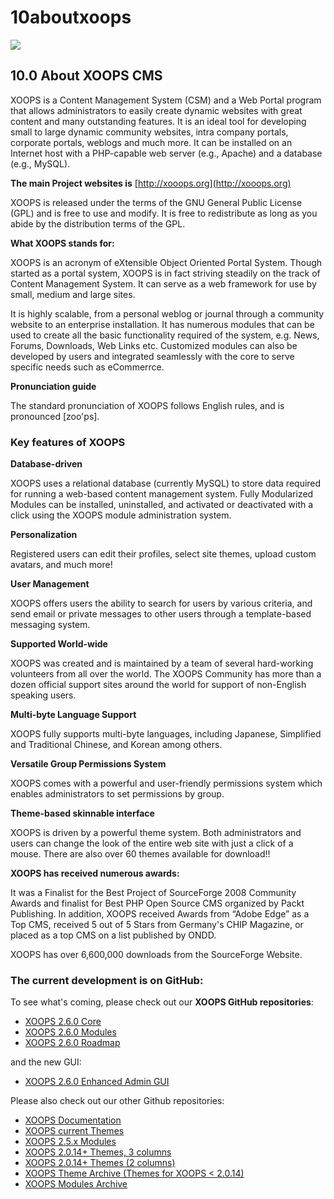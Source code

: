 # 10aboutxoops

![](https://github.com/XoopsDocs/xoops-docs-process/tree/2184668a440f6665572a6217960e9650b439de70/fr/assets/logoXoops.jpg)

## 10.0 About XOOPS CMS

XOOPS is a Content Management System \(CSM\) and a Web Portal program that allows administrators to easily create dynamic websites with great content and many outstanding features. It is an ideal tool for developing small to large dynamic community websites, intra company portals, corporate portals, weblogs and much more. It can be installed on an Internet host with a PHP-capable web server \(e.g., Apache\) and a database \(e.g., MySQL\).

**The main Project websites is** [http://xooops.org](http://xooops.org)

XOOPS is released under the terms of the GNU General Public License \(GPL\) and is free to use and modify. It is free to redistribute as long as you abide by the distribution terms of the GPL.

**What XOOPS stands for:**

XOOPS is an acronym of eXtensible Object Oriented Portal System. Though started as a portal system, XOOPS is in fact striving steadily on the track of Content Management System. It can serve as a web framework for use by small, medium and large sites.

It is highly scalable, from a personal weblog or journal through a community website to an enterprise installation. It has numerous modules that can be used to create all the basic functionality required of the system, e.g. News, Forums, Downloads, Web Links etc. Customized modules can also be developed by users and integrated seamlessly with the core to serve specific needs such as eCommerrce.

**Pronunciation guide**

The standard pronunciation of XOOPS follows English rules, and is pronounced \[zoo'ps\].

### **Key features of XOOPS**

**Database-driven**

XOOPS uses a relational database \(currently MySQL\) to store data required for running a web-based content management system. Fully Modularized Modules can be installed, uninstalled, and activated or deactivated with a click using the XOOPS module administration system.

**Personalization**

Registered users can edit their profiles, select site themes, upload custom avatars, and much more!

**User Management**

XOOPS offers users the ability to search for users by various criteria, and send email or private messages to other users through a template-based messaging system.

**Supported World-wide**

XOOPS was created and is maintained by a team of several hard-working volunteers from all over the world. The XOOPS Community has more than a dozen official support sites around the world for support of non-English speaking users.

**Multi-byte Language Support**

XOOPS fully supports multi-byte languages, including Japanese, Simplified and Traditional Chinese, and Korean among others.

**Versatile Group Permissions System**

XOOPS comes with a powerful and user-friendly permissions system which enables administrators to set permissions by group.

**Theme-based skinnable interface**

XOOPS is driven by a powerful theme system. Both administrators and users can change the look of the entire web site with just a click of a mouse. There are also over 60 themes available for download!!

**XOOPS has received numerous awards:** 

It was a Finalist for the Best Project of SourceForge 2008 Community Awards and finalist for Best PHP Open Source CMS organized by Packt Publishing. In addition, XOOPS received Awards from “Adobe Edge” as a Top CMS, received 5 out of 5 Stars from Germany's CHIP Magazine, or placed as a top CMS on a list published by ONDD.

XOOPS has over 6,600,000 downloads from the SourceForge Website.

### **The current development is on GitHub:** 

To see what's coming, please check out our **XOOPS GitHub repositories**:

* [XOOPS 2.6.0 Core](https://github.com/XOOPS)
* [XOOPS 2.6.0 Modules](https://github.com/XoopsModules26x)
* [XOOPS 2.6.0 Roadmap](https://github.com/XOOPS/XoopsCore/labels/roadmap)

and the new GUI:

* [XOOPS 2.6.0 Enhanced Admin GUI](https://github.com/XOOPS/XoopsCore/issues/252)

Please also check out our other Github repositories:

* [XOOPS Documentation](https://github.com/XoopsDocs)
* [XOOPS current Themes](https://github.com/XoopsThemes)
* [XOOPS 2.5.x Modules](https://github.com/XoopsModules25x)
* [XOOPS 2.0.14+ Themes, 3 columns](https://github.com/XoopsThemes25xArchive-3col)
* [XOOPS 2.0.14+ Themes \(2 columns\)](https://github.com/XoopsThemes25xArchive-2col)
* [XOOPS Theme Archive \(Themes for XOOPS &lt; 2.0.14\)](https://github.com/XoopsThemesArchive)
* [XOOPS Modules Archive](https://github.com/XoopsModulesArchive)

